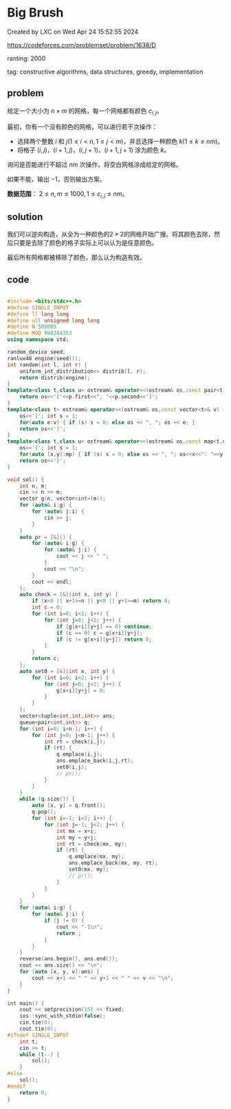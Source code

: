 # Big Brush

Created by LXC on Wed Apr 24 15:52:55 2024

https://codeforces.com/problemset/problem/1638/D

ranting: 2000

tag: constructive algorithms, data structures, greedy, implementation

## problem

给定一个大小为 $n \times m$ 的网格，每一个网格都有颜色 $c_{i,j}$。

最初，你有一个没有颜色的网格，可以进行若干次操作：

- 选择两个整数 $i$ 和 $j(1\le i < n,1 \le j < m)$，并且选择一种颜色 $k(1 \le k \le nm)$。
- 将格子 $(i,j)$，$(i + 1,j)$，$(i,j+1)$，$(i+1,j+1)$ 涂为颜色 $k$。

询问是否能进行不超过 $nm$ 次操作，将空白网格涂成给定的网格。

如果不能，输出 $-1$，否则输出方案。

**数据范围**：
$2\le n,m \le 1000,1 \le c_{i,j} \le nm$。

## solution

我们可以逆向构造，从全为一种颜色的$2\times 2$的网格开始广搜。将其颜色去除，然后只要是去除了颜色的格子实际上可以认为是任意颜色。

最后所有网格都被移除了颜色，那么认为构造有效。

## code

``` cpp

#include <bits/stdc++.h>
#define SINGLE_INPUT
#define ll long long
#define ull unsigned long long
#define N 500005
#define MOD 998244353
using namespace std;

random_device seed;
ranlux48 engine(seed());
int random(int l, int r) {
    uniform_int_distribution<> distrib(l, r);
    return distrib(engine);
}
template<class t,class u> ostream& operator<<(ostream& os,const pair<t,u>& p) {
    return os<<'['<<p.first<<", "<<p.second<<']';
}
template<class t> ostream& operator<<(ostream& os,const vector<t>& v) {
    os<<'['; int s = 1;
    for(auto e:v) { if (s) s = 0; else os << ", "; os << e; }
    return os<<']';
}
template<class t,class u> ostream& operator<<(ostream& os,const map<t,u>& mp){
    os<<'{'; int s = 1;
    for(auto [x,y]:mp) { if (s) s = 0; else os << ", "; os<<x<<": "<<y; }
    return os<<'}';
}

void sol() {
    int n, m;
    cin >> n >> m;
    vector g(n, vector<int>(m));
    for (auto& i:g) {
        for (auto& j:i) {
            cin >> j;
        }
    }
    auto pr = [&]() {
        for (auto& i:g) {
            for (auto& j:i) {
                cout << j << " ";
            }
            cout << "\n";
        }
        cout << endl;
    };
    auto check = [&](int x, int y) {
        if (x<0 || x+1>=n || y<0 || y+1>=m) return 0;
        int c = 0;
        for (int i=0; i<2; i++) {
            for (int j=0; j<2; j++) {
                if (g[x+i][y+j] == 0) continue;
                if (c == 0) c = g[x+i][y+j];
                if (c != g[x+i][y+j]) return 0;
            }
        }
        return c;
    };
    auto set0 = [&](int x, int y) {
        for (int i=0; i<2; i++) {
            for (int j=0; j<2; j++) {
                g[x+i][y+j] = 0;
            }
        }
    };
    vector<tuple<int,int,int>> ans;
    queue<pair<int,int>> q;
    for (int i=0; i<n-1; i++) {
        for (int j=0; j<m-1; j++) {
            int rt = check(i,j);
            if (rt) {
                q.emplace(i,j);
                ans.emplace_back(i,j,rt);
                set0(i,j);
                // pr();
            }
        }
    }
    while (q.size()) {
        auto [x, y] = q.front();
        q.pop();
        for (int i=-1; i<2; i++) {
            for (int j=-1; j<2; j++) {
                int mx = x+i;
                int my = y+j;
                int rt = check(mx, my);
                if (rt) {
                    q.emplace(mx, my);
                    ans.emplace_back(mx, my, rt);
                    set0(mx, my);
                    // pr();
                }
            }
        }
    }
    for (auto& i:g) {
        for (auto& j:i) {
            if (j != 0) {
                cout << "-1\n";
                return ;
            }
        }
    }
    reverse(ans.begin(), ans.end());
    cout << ans.size() << "\n";
    for (auto [x, y, v]:ans) {
        cout << x+1 << " " << y+1 << " " << v << "\n";
    }
}

int main() {
    cout << setprecision(15) << fixed;
    ios::sync_with_stdio(false);
    cin.tie(0);
    cout.tie(0);
#ifndef SINGLE_INPUT
    int t;
    cin >> t;
    while (t--) {
        sol();
    }
#else
    sol();
#endif
    return 0;
}

```
